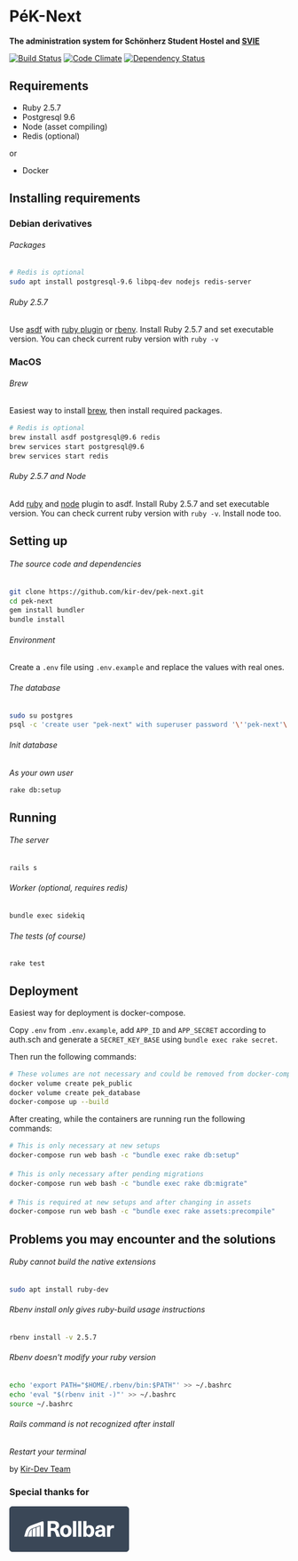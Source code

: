 # PéK-Next

**The administration system for Schönherz Student Hostel and [SVIE](https://svie.hu/)**

[![Build Status](https://travis-ci.org/kir-dev/pek-next.png?branch=master)](https://travis-ci.org/kir-dev/pek-next)
[![Code Climate](https://codeclimate.com/github/kir-dev/pek-next.png)](https://codeclimate.com/github/kir-dev/pek-next)
[![Dependency Status](https://gemnasium.com/kir-dev/pek-next.png)](https://gemnasium.com/kir-dev/pek-next)

## Requirements

- Ruby 2.5.7
- Postgresql 9.6
- Node (asset compiling)
- Redis (optional)

or

- Docker

## Installing requirements

### Debian derivatives

###### Packages

```bash
# Redis is optional
sudo apt install postgresql-9.6 libpq-dev nodejs redis-server
```

###### Ruby 2.5.7

Use [asdf](https://asdf-vm.github.io/asdf/#/core-manage-asdf-vm) with [ruby plugin](https://github.com/asdf-vm/asdf-ruby) or [rbenv](https://github.com/rbenv/rbenv). Install Ruby 2.5.7 and set executable version. You can check current ruby version with `ruby -v`

### MacOS

###### Brew

Easiest way to install [brew](https://brew.sh), then install required packages.

```bash
# Redis is optional
brew install asdf postgresql@9.6 redis
brew services start postgresql@9.6
brew services start redis
```

###### Ruby 2.5.7 and Node

Add [ruby](https://github.com/asdf-vm/asdf-ruby) and [node](https://github.com/asdf-vm/asdf-nodejs) plugin to asdf. Install Ruby 2.5.7 and set executable version. You can check current ruby version with `ruby -v`. Install node too.

## Setting up

###### The source code and dependencies

```bash
git clone https://github.com/kir-dev/pek-next.git
cd pek-next
gem install bundler
bundle install
```

###### Environment

Create a `.env` file using `.env.example` and replace the values with real ones.

###### The database

```bash
sudo su postgres
psql -c 'create user "pek-next" with superuser password '\''pek-next'\'';'
```

###### Init database

_As your own user_

```bash
rake db:setup
```

## Running

###### The server

```bash
rails s
```

###### Worker (optional, requires redis)

```bash
bundle exec sidekiq
```

###### The tests (of course)

```bash
rake test
```

## Deployment

Easiest way for deployment is docker-compose.

Copy `.env` from `.env.example`, add `APP_ID` and `APP_SECRET` according to auth.sch and generate a `SECRET_KEY_BASE` using `bundle exec rake secret`.

Then run the following commands:

```bash
# These volumes are not necessary and could be removed from docker-compose, but a named volume easier to find later on
docker volume create pek_public
docker volume create pek_database
docker-compose up --build
```

After creating, while the containers are running run the following commands:

```bash
# This is only necessary at new setups
docker-compose run web bash -c "bundle exec rake db:setup"

# This is only necessary after pending migrations
docker-compose run web bash -c "bundle exec rake db:migrate"

# This is required at new setups and after changing in assets
docker-compose run web bash -c "bundle exec rake assets:precompile"
```

## Problems you may encounter and the solutions

###### Ruby cannot build the native extensions

```bash
sudo apt install ruby-dev
```

###### Rbenv install only gives ruby-build usage instructions

```bash
rbenv install -v 2.5.7
```

###### Rbenv doesn't modify your ruby version

```bash
echo 'export PATH="$HOME/.rbenv/bin:$PATH"' >> ~/.bashrc
echo 'eval "$(rbenv init -)"' >> ~/.bashrc
source ~/.bashrc
```

###### Rails command is not recognized after install

_Restart your terminal_

by [Kir-Dev Team](https://kir-dev.sch.bme.hu/)

### Special thanks for

[![Rollbar](public/img/rollbar.png)](https://rollbar.com/)
